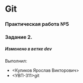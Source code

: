 # Git
### Практическая работа №5
### Задание 2.
##### Изменено в ветке dev
Выполнил:
* <Куликов Ярослав Викторович>
* <УВП-311>git